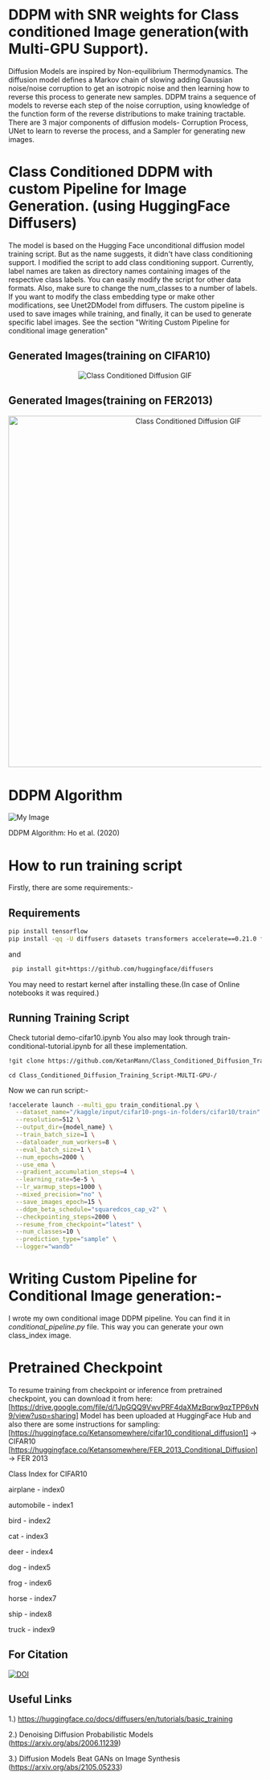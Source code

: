 # DDPM with SNR weights for Class conditioned Image generation(with Multi-GPU Support).

Diffusion Models are inspired by Non-equilibrium Thermodynamics. The diffusion model defines a Markov chain of slowing adding Gaussian noise/noise corruption to get an isotropic noise and then learning how to reverse this process to generate new samples. 
DDPM trains a sequence of  models to reverse each step of the noise corruption, using knowledge of the function form of the reverse distributions to make training tractable. There are 3 major components of diffusion models- Corruption Process, UNet to learn to reverse the process, and a Sampler for generating new images. 


# Class Conditioned DDPM with custom Pipeline for Image Generation. (using HuggingFace Diffusers)

The model is based on the Hugging Face unconditional diffusion model training script. But as the name suggests, it didn't have class conditioning support. I modified the script to add class conditioning support. Currently, label names are taken as directory names containing images of the respective class labels. You can easily modify the script for other data formats. Also, make sure to change the num_classes to a number of labels. If you want to modify the class embedding type or make other modifications, see Unet2DModel from diffusers. 
The custom pipeline is used to save images while training, and finally, it can be used to generate specific label images. See the section "Writing Custom Pipeline for conditional image generation"


## Generated Images(training on CIFAR10) 
<div align="center">
    <img src="grid_images.gif" alt="Class Conditioned Diffusion GIF">
</div>


## Generated Images(training on FER2013) 

<div align="center">
    <img src="grid_images_fer.gif" alt="Class Conditioned Diffusion GIF" width="700" height="700">
</div>


# DDPM Algorithm

![My Image](Algorithm.jpg)

 DDPM Algorithm: Ho et al. (2020)

# How to run training script
Firstly, there are some requirements:-

## Requirements
``` bash
pip install tensorflow
pip install -qq -U diffusers datasets transformers accelerate==0.21.0 ftfy pyarrow==9.0.0
```
and 
``` bash
 pip install git+https://github.com/huggingface/diffusers 
```

You may need to restart kernel after installing these.(In case of Online notebooks it was required.)
## Running Training Script
Check tutorial demo-cifar10.ipynb
You also may look through train-conditional-tutorial.ipynb for all these implementation. 
```bash
!git clone https://github.com/KetanMann/Class_Conditioned_Diffusion_Training_Script-MULTI-GPU-/
```
```
cd Class_Conditioned_Diffusion_Training_Script-MULTI-GPU-/
```
Now we can run script:-
``` bash
!accelerate launch --multi_gpu train_conditional.py \
  --dataset_name="/kaggle/input/cifar10-pngs-in-folders/cifar10/train" \
  --resolution=512 \
  --output_dir={model_name} \
  --train_batch_size=1 \
  --dataloader_num_workers=8 \
  --eval_batch_size=1 \
  --num_epochs=2000 \
  --use_ema \
  --gradient_accumulation_steps=4 \
  --learning_rate=5e-5 \
  --lr_warmup_steps=1000 \
  --mixed_precision="no" \
  --save_images_epoch=15 \
  --ddpm_beta_schedule="squaredcos_cap_v2" \
  --checkpointing_steps=2000 \
  --resume_from_checkpoint="latest" \
  --num_classes=10 \
  --prediction_type="sample" \
  --logger="wandb"
```
# Writing Custom Pipeline for Conditional Image generation:-
I wrote my own conditional image DDPM pipeline. You can find it in *conditional_pipeline.py* file. This way you can generate your own class_index image. 
# Pretrained Checkpoint
To resume training from checkpoint or inference from pretrained checkpoint, you can download it from here: [https://drive.google.com/file/d/1JpGQQ9VwvPRF4daXMzBqrw9qzTPP6vN9/view?usp=sharing]
Model has been uploaded at HuggingFace Hub and also there are some instructions for sampling: [https://huggingface.co/Ketansomewhere/cifar10_conditional_diffusion1] -> CIFAR10
[https://huggingface.co/Ketansomewhere/FER_2013_Conditional_Diffusion] -> FER 2013


Class Index for CIFAR10

airplane - index0 

automobile - index1

bird - index2

cat - index3

deer - index4

dog - index5

frog - index6

horse - index7

ship - index8

truck - index9

## For Citation

[![DOI](https://zenodo.org/badge/822242135.svg)](https://zenodo.org/doi/10.5281/zenodo.12600813)



## Useful Links
1.) https://huggingface.co/docs/diffusers/en/tutorials/basic_training

2.) Denoising Diffusion Probabilistic Models (https://arxiv.org/abs/2006.11239) 

3.) Diffusion Models Beat GANs on Image Synthesis (https://arxiv.org/abs/2105.05233) 
